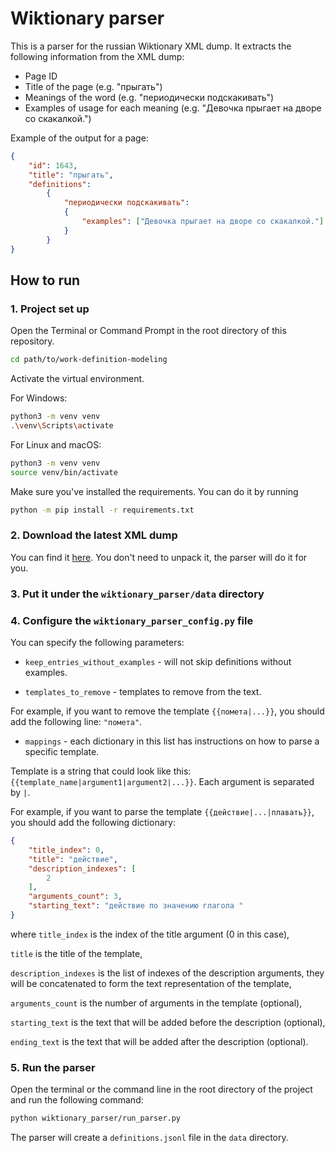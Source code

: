 # Wiktionary parser

This is a parser for the russian Wiktionary XML dump.
It extracts the following information from the XML dump:

* Page ID
* Title of the page (e.g. "прыгать")
* Meanings of the word (e.g. "периодически подскакивать")
* Examples of usage for each meaning (e.g. "Девочка прыгает на дворе со скакалкой.")

Example of the output for a page:

```json lines
{
    "id": 1643, 
    "title": "прыгать",
    "definitions": 
        {
            "периодически подскакивать": 
            {
                "examples": ["Девочка прыгает на дворе со скакалкой."]
            }
        }
}
```

## How to run

### 1. Project set up

Open the Terminal or Command Prompt in the root directory of this repository.

```bash
cd path/to/work-definition-modeling
```

Activate the virtual environment.

For Windows:

```bash
python3 -m venv venv
.\venv\Scripts\activate
```

For Linux and macOS:

```bash
python3 -m venv venv
source venv/bin/activate
```

Make sure you've installed the requirements.
You can do it by running

```bash
python -m pip install -r requirements.txt
```

### 2. Download the latest XML dump

You can find it
[here](https://dumps.wikimedia.org/ruwiktionary/latest/ruwiktionary-latest-pages-articles.xml.bz2).
You don't need to unpack it, the parser will do it for you.

### 3. Put it under the `wiktionary_parser/data` directory

### 4. Configure the `wiktionary_parser_config.py` file

You can specify the following parameters:

* `keep_entries_without_examples` - will not skip definitions without examples.

* `templates_to_remove` - templates to remove from the text.

For example, if you want to remove the template `{{помета|...}}`,
you should add the following line: `"помета"`.

* `mappings` - each dictionary in this list has instructions on how to parse a specific template.

Template is a string that could look like this: `{{template_name|argument1|argument2|...}}`.
Each argument is separated by `|`.

For example, if you want to parse the template `{{действие|...|плавать}}`,
you should add the following dictionary:

```json lines
{
    "title_index": 0,
    "title": "действие",
    "description_indexes": [
        2
    ],
    "arguments_count": 3,
    "starting_text": "действие по значению глагола "
}
```

where `title_index` is the index of the title argument (0 in this case),

`title` is the title of the template,

`description_indexes` is the list of indexes of the description arguments,
they will be concatenated to form the text representation of the template,

`arguments_count` is the number of arguments in the template (optional),

`starting_text` is the text that will be added before the description (optional),

`ending_text` is the text that will be added after the description (optional).

### 5. Run the parser

Open the terminal or the command line in the root directory of the project
and run the following command:

```bash
python wiktionary_parser/run_parser.py
```

The parser will create a `definitions.jsonl` file in the `data` directory.
